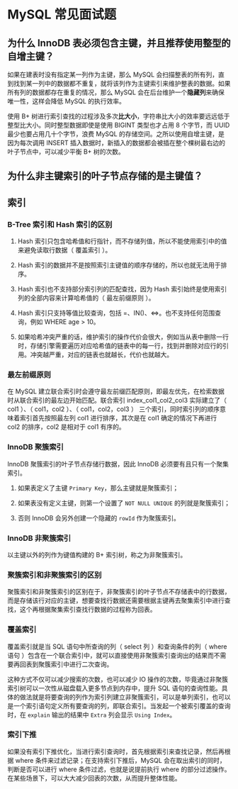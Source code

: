 # MySQL 常见面试题

## 为什么 InnoDB 表必须包含主键，并且推荐使用整型的自增主键？

如果在建表时没有指定某一列作为主键，那么 MySQL 会扫描整表的所有列，直到找到某一列中的数据都不重复，就将该列作为主键索引来维护整表的数据。如果所有列的数据都存在重复的情况，那么 MySQL 会在后台维护一个**隐藏列**来确保唯一性，这样会降低 MySQL 的执行效率。

使用 B+ 树进行索引查找的过程涉及多次**比大小**，字符串比大小的效率要远远低于整型比大小。同时整型数据即使是使用 BIGINT 类型也才占用 8 个字节，而 UUID 最少也要占用几十个字节，浪费 MySQL 的存储空间。之所以使用自增主键，是因为每次调用 INSERT 插入数据时，新插入的数据都会被插在整个棵树最右边的叶子节点中，可以减少平衡 B+ 树的次数。

## 为什么非主键索引的叶子节点存储的是主键值？

## 索引

### B-Tree 索引和 Hash 索引的区别

1. Hash 索引只包含哈希值和行指针，而不存储列值，所以不能使用索引中的值来避免读取行数据（ 覆盖索引 ）。

2. Hash 索引的数据并不是按照索引主键值的顺序存储的，所以也就无法用于排序。

3. Hash 索引也不支持部分索引列的匹配查找，因为 Hash 索引始终是使用索引列的全部内容来计算哈希值的（ 最左前缀原则 ）。

4. Hash 索引只支持等值比较查询，包括 =、IN()、<=>。也不支持任何范围查询，例如 WHERE age > 10。

5. 如果哈希冲突严重的话，维护索引的操作代价会很大，例如当从表中删除一行时，存储引擎需要遍历对应哈希值的链表中的每一行，找到并删除对应行的引用。冲突越严重，对应的链表也就越长，代价也就越大。

### 最左前缀原则

在 MySQL 建立联合索引时会遵守最左前缀匹配原则，即最左优先，在检索数据时从联合索引的最左边开始匹配。联合索引 index_col1_col2_col3 实际建立了（ col1 ）、（ col1，col2 ）、（ col1，col2，col3 ） 三个索引，同时索引列的顺序意味着索引首先按照最左列 col1 进行排序，其次是在 col1 确定的情况下再进行 col2 的排序，col2 是相对于 col1 有序的。

### InnoDB 聚簇索引

InnoDB 聚簇索引的叶子节点存储行数据，因此 InnoDB 必须要有且只有一个聚集索引。

1. 如果表定义了主键 `Primary Key`，那么主键就是聚簇索引；

2. 如果表没有定义主键，则第一个设置了 `NOT NULL UNIQUE` 的列就是聚簇索引；

3. 否则 InnoDB 会另外创建一个隐藏的 `rowId` 作为聚簇索引。

### InnoDB 非聚簇索引

以主键以外的列作为键值构建的 B+ 索引树，称之为非聚簇索引。

### 聚簇索引和非聚簇索引的区别

聚簇索引和非聚簇索引的区别在于，非聚簇索引的叶子节点不存储表中的行数据，而是存储该行对应的主键，想要查找行数据还需要根据主键再去聚集索引中进行查找，这个再根据聚集索引查找行数据的过程称为回表。

### 覆盖索引

覆盖索引就是当 SQL 语句中所查询的列（ select 列 ）和查询条件的列（ where 语句 ）包含在一个联合索引中，就可以直接使用非聚簇索引查询出的结果而不需要再回表到聚簇索引中进行二次查询。

这种方式不仅可以减少搜索的次数，也可以减少 IO 操作的次数，毕竟通过非聚簇索引树可以一次性从磁盘载入更多节点到内存中，提升 SQL 语句的查询性能。具体的做法就是将要查询的列作为索引列建立非聚簇索引，可以是单列索引，也可以是一个索引语句定义所有要查询的列，即联合索引。当发起一个被索引覆盖的查询时，在 `explain` 输出的结果中 `Extra` 列会显示 `Using Index`。

### 索引下推

如果没有索引下推优化，当进行索引查询时，首先根据索引来查找记录，然后再根据 where 条件来过滤记录；在支持索引下推后，MySQL 会在取出索引的同时，判断是否可以进行 where 条件过滤，也就是说提前执行 where 的部分过滤操作。在某些场景下，可以大大减少回表的次数，从而提升整体性能。
